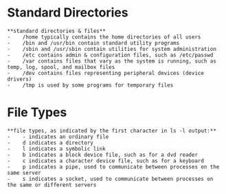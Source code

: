 # Standard Directories

    **standard directories & files**
    -    /home typically contains the home directories of all users
    -    /bin and /usr/bin contain standard utility programs
    -    /sbin and /usr/sbin contain utilities for system administration
    -    /etc contains admin & configuration files, such as /etc/passwd
    -    /var contains files that vary as the system is running, such as temp, log, spool, and mailbox files
    -    /dev contains files representing peripheral devices (device drivers)
    -    /tmp is used by some programs for temporary files

# File Types

    **file types, as indicated by the first character in ls -l output:**
    -    - indicates an ordinary file
    -    d indicates a directory
    -    l indicates a symbolic link
    -    b indicates a block device file, such as for a dvd reader
    -    c indicates a character device file, such as for a keyboard
    -    p indicates a pipe, used to communicate between processes on the same server
    -    s indicates a socket, used to communicate between processes on the same or different servers
